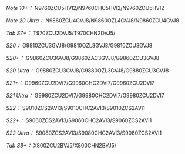 *Note 10+：*
N9760ZCU5HVI2/N9760CHC5HVI2/N9760ZCU5HVI2

*Note 20 Ultra：*
N9860ZCU4GVJ8/N9860OZL4GVJ8/N9860ZCU4GVJ8

*Tab S7+：*
T970ZCU2DVJ5/T970CHN2DVJ5/

*S20：*
G9810ZCU3GVJ8/G9810OZL3GVJ8/G9810ZCU3GVJ8

*S20+：*
G9860ZCU3GVJ8/G9860ZAC3GVJ8/G9860ZCU3GVJ8

*S20 Ultra：*
G9880ZCU3GVJ8/G9880OZL3GVJ8/G9880ZCU3GVJ8

*S21+：*
G9960ZCU2DVI7/G9960CHC2DVI7/G9960ZCU2DVI7

*S21 Ultra：*
G9980ZCU2DVI7/G9980CHC2DVI7/G9980ZCU2DVI7

*S22：*
S9010ZCS2AVI3/S9010CHC2AVI3/S9010ZCS2AVI1

*S22+：*
S9060ZCS2AVI3/S9060CHC2AVI3/S9060ZCS2AVI1

*S22 Ultra：*
S9080ZCS2AVI3/S9080CHC2AVI3/S9080ZCS2AVI1

*Tab S8+：*
X800ZCU2BVJ5/X800CHN2BVJ5/

